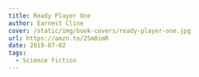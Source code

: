 ```yaml
---
title: Ready Player One
author: Earnest Cline
cover: /static/img/book-covers/ready-player-one.jpg
url: https://amzn.to/2Sm8imR
date: 2019-07-02
tags:
  - Science Fiction
---
```

